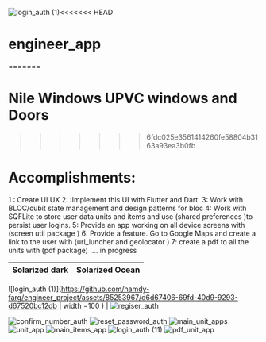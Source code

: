 ![login_auth (1)](https://github.com/hamdy-farg/engineer_project/assets/85253967/256a147e-cf65-4fdb-b558-af7fa221ec24)<<<<<<< HEAD
# engineer_app
=======
# Nile Windows UPVC windows and Doors
>>>>>>> 6fdc025e3561414260fe58804b3163a93ea3b0fb



# Accomplishments:

1 : Create UI UX 
2: :Implement this UI with Flutter and Dart. 
3: Work with BLOC/cubit state management and design patterns for bloc
4: Work with SQFLite to store user data units and items and use (shared preferences )to persist user logins. 
5: Provide an app working on all device screens with (screen util package )
6: Provide a feature. Go to Google Maps and create a link to the user with (url_luncher and geolocator )
7: create a  pdf to all the units with (pdf package) .... in progress 

Solarized dark             |  Solarized Ocean
:-------------------------:|:-------------------------:

![login_auth (1)](https://github.com/hamdy-farg/engineer_project/assets/85253967/d6d67406-69fd-40d9-9293-d67520bc12db | width =100 )  | ![regiser_auth](https://github.com/hamdy-farg/engineer_project/assets/85253967/26f7a90b-8560-4ac2-9f8c-b43ee6bbbcc3)



![confirm_number_auth](https://github.com/hamdy-farg/engineer_project/assets/85253967/b2f0f4dd-4495-4560-86a4-460d947503c5)
![reset_password_auth](https://github.com/hamdy-farg/engineer_project/assets/85253967/b680cbbd-17c7-42e4-9f4f-7cecdfdea053)
![main_unit_apps](https://github.com/hamdy-farg/engineer_project/assets/85253967/578bb93c-6c4f-460f-91d8-0d94c1139f45)
![unit_app](https://github.com/hamdy-farg/engineer_project/assets/85253967/355adf46-2703-450c-ac8d-50628adecc2d)
![main_items_app](https://github.com/hamdy-farg/engineer_project/assets/85253967/dcf21f26-f54a-48b2-ab37-5435d8c8a42d)
![login_auth (11)](https://github.com/hamdy-farg/engineer_project/assets/85253967/1b11e23c-8eaf-4b48-a7c7-7a5a64f89402)
![pdf_unit_app](https://github.com/hamdy-farg/engineer_project/assets/85253967/54e37dab-ea01-4513-b704-4b3e3390aada)
